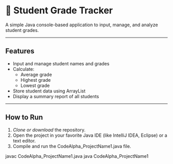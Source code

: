 # 📘 Student Grade Tracker

A simple Java console-based application to input, manage, and analyze student grades.

---

##  Features

- Input and manage student names and grades
- Calculate:
  - Average grade
  - Highest grade
  - Lowest grade
- Store student data using ArrayList
- Display a summary report of all students

---

##  How to Run

1. *Clone or download* the repository.
2. Open the project in your favorite Java IDE (like IntelliJ IDEA, Eclipse) or a text editor.
3. Compile and run the CodeAlpha_ProjectName1.java file.


javac CodeAlpha_ProjectName1.java
java CodeAlpha_ProjectName1
